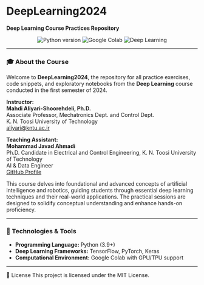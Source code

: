 # DeepLearning2024  
**Deep Learning Course Practices Repository**  

<div align="center">
  <img src="https://img.shields.io/badge/Python-3.9+-blue.svg" alt="Python version">  
  <img src="https://img.shields.io/badge/Google%20Colab-✔-green.svg" alt="Google Colab">
  <img src="https://img.shields.io/badge/Deep%20Learning-AI%20&%20Robotics-orange.svg" alt="Deep Learning">
</div>

---

### 🎓 About the Course
Welcome to **DeepLearning2024**, the repository for all practice exercises, code snippets, and exploratory notebooks from the **Deep Learning** course conducted in the first semester of 2024.

**Instructor:**  
**Mahdi Aliyari-Shoorehdeli, Ph.D.**  
Associate Professor, Mechatronics Dept. and Control Dept.  
K. N. Toosi University of Technology  
[aliyari@kntu.ac.ir](mailto:aliyari@kntu.ac.ir)

**Teaching Assistant:**  
**Mohammad Javad Ahmadi**  
Ph.D. Candidate in Electrical and Control Engineering, K. N. Toosi University of Technology  
AI & Data Engineer  
[GitHub Profile](https://github.com/MJAHMADEE)

This course delves into foundational and advanced concepts of artificial intelligence and robotics, guiding students through essential deep learning techniques and their real-world applications. The practical sessions are designed to solidify conceptual understanding and enhance hands-on proficiency.

---

### 🔧 Technologies & Tools
- **Programming Language:** Python (3.9+)
- **Deep Learning Frameworks:** TensorFlow, PyTorch, Keras  
- **Computational Environment:** Google Colab with GPU/TPU support

---

📜 License
This project is licensed under the MIT License.

